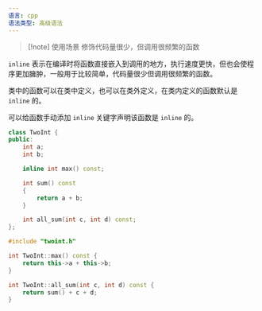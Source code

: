```yaml
---
语言: cpp
语法类型: 高级语法
---
```

> [!note] 使用场景
> 修饰代码量很少，但调用很频繁的函数

`inline` 表示在编译时将函数直接嵌入到调用的地方，执行速度更快，但也会使程序更加臃肿，一般用于比较简单，代码量很少但调用很频繁的函数。

类中的函数可以在类中定义，也可以在类外定义，在类内定义的函数默认是 `inline` 的。

可以给函数手动添加 `inline` 关键字声明该函数是 `inline` 的。

```cpp title:twoint.h
class TwoInt {
public:
    int a;
    int b;

    inline int max() const;

    int sum() const
    {
        return a + b;
    }

    int all_sum(int c, int d) const;
};
```

```cpp
#include "twoint.h"

int TwoInt::max() const {
    return this->a + this->b;
}

int TwoInt::all_sum(int c, int d) const {
    return sum() + c + d;
}
```

‍
